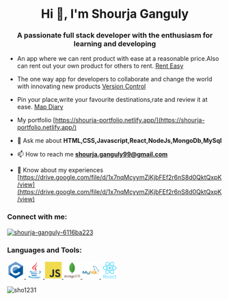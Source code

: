 <h1 align="center">Hi 👋, I'm Shourja Ganguly</h1>
<h3 align="center">A passionate full stack developer with the enthusiasm for learning and developing</h3>

- An app where we can rent product with ease at a reasonable price.Also can rent out your own product for others to rent. [Rent Easy](https://renteasy123.netlify.app/)

- The one way app for developers to collaborate and change the world with innovating new products [Version Control](https://vcfront.netlify.app/)

- Pin your place,write your favourite destinations,rate and review it at ease. [Map Diary](https://vermillion-daifuku-4d4c75.netlify.app/)

- My portfolio [https://shourja-portfolio.netlify.app/](https://shourja-portfolio.netlify.app/)

- 💬 Ask me about **HTML,CSS,Javascript,React,NodeJs,MongoDb,MySql**

- 📫 How to reach me **shourja.ganguly99@gmail.com**

- 📄 Know about my experiences [https://drive.google.com/file/d/1x7nqMcyymZjKjbFEf2r6nS8d0QktQxpK/view](https://drive.google.com/file/d/1x7nqMcyymZjKjbFEf2r6nS8d0QktQxpK/view)

<h3 align="left">Connect with me:</h3>
<p align="left">
<a href="https://linkedin.com/in/shourja-ganguly-6116ba223" target="blank"><img align="center" src="https://raw.githubusercontent.com/rahuldkjain/github-profile-readme-generator/master/src/images/icons/Social/linked-in-alt.svg" alt="shourja-ganguly-6116ba223" height="30" width="40" /></a>
</p>

<h3 align="left">Languages and Tools:</h3>
<p align="left"> <a href="https://www.cprogramming.com/" target="_blank" rel="noreferrer"> <img src="https://raw.githubusercontent.com/devicons/devicon/master/icons/c/c-original.svg" alt="c" width="40" height="40"/> </a> <a href="https://www.java.com" target="_blank" rel="noreferrer"> <img src="https://raw.githubusercontent.com/devicons/devicon/master/icons/java/java-original.svg" alt="java" width="40" height="40"/> </a> <a href="https://developer.mozilla.org/en-US/docs/Web/JavaScript" target="_blank" rel="noreferrer"> <img src="https://raw.githubusercontent.com/devicons/devicon/master/icons/javascript/javascript-original.svg" alt="javascript" width="40" height="40"/> </a> <a href="https://www.mongodb.com/" target="_blank" rel="noreferrer"> <img src="https://raw.githubusercontent.com/devicons/devicon/master/icons/mongodb/mongodb-original-wordmark.svg" alt="mongodb" width="40" height="40"/> </a> <a href="https://www.mysql.com/" target="_blank" rel="noreferrer"> <img src="https://raw.githubusercontent.com/devicons/devicon/master/icons/mysql/mysql-original-wordmark.svg" alt="mysql" width="40" height="40"/> </a> <a href="https://reactjs.org/" target="_blank" rel="noreferrer"> <img src="https://raw.githubusercontent.com/devicons/devicon/master/icons/react/react-original-wordmark.svg" alt="react" width="40" height="40"/> </a> </p>

<p><img align="center" src="https://github-readme-stats.vercel.app/api/top-langs?username=sho1231&show_icons=true&locale=en&layout=compact" alt="sho1231" /></p>
